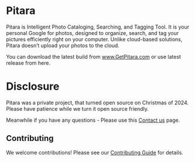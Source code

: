 # Pitara
Pitara is Intelligent Photo Cataloging, Searching, and Tagging Tool. It is your personal Google for photos, designed to organize, search, and tag your pictures efficiently right on your computer. Unlike cloud-based solutions, Pitara doesn’t upload your photos to the cloud.

You can download the latest build from <a href="http://www.GetPitara.com" target="_blank">www.GetPitara.com</a> or use latest release from here.


# Disclosure 
Pitara was a private project, that turned open source on Christmas of 2024. Please have patience while we turn it open source friendly. 

Meanwhile if you have any questions - Please use this <a href="https://getpitara.com/en/home/contact-us" target="_blank">Contact us</a> page.

## Contributing
We welcome contributions! Please see our [Contributing Guide](CONTRIBUTING.md) for details.